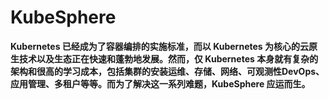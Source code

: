 # KubeSphere 

**Kubernetes 已经成为了容器编排的实施标准，而以 Kubernetes 为核心的云原生技术以及生态正在快速和蓬勃地发展。然而，仅 Kubernetes 本身就有复杂的架构和很高的学习成本，包括集群的安装运维、存储、网络、可观测性DevOps、应用管理、多租户等等。而为了解决这一系列难题，KubeSphere 应运而生。**

